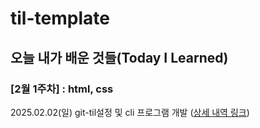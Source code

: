 # til-template

## 오늘 내가 배운 것들(Today I Learned)

### [2월 1주차] : html, css

2025.02.02(일) git-til설정 및 cli 프로그램 개발 ([상세 내역 링크](https://github.com/kakao-cloud-edu-5/kaeul-til/2025/Feb/2025-02-02.md))
